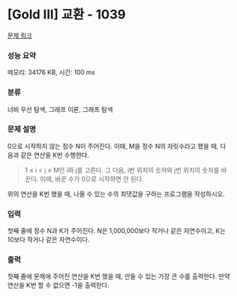 # [Gold III] 교환 - 1039 

[문제 링크](https://www.acmicpc.net/problem/1039) 

### 성능 요약

메모리: 34176 KB, 시간: 100 ms

### 분류

너비 우선 탐색, 그래프 이론, 그래프 탐색

### 문제 설명

<p>0으로 시작하지 않는 정수 N이 주어진다. 이때, M을 정수 N의 자릿수라고 했을 때, 다음과 같은 연산을 K번 수행한다.</p>

<blockquote>
<p>1 ≤ i < j ≤ M인 i와 j를 고른다. 그 다음, i번 위치의 숫자와 j번 위치의 숫자를 바꾼다. 이때, 바꾼 수가 0으로 시작하면 안 된다.</p>
</blockquote>

<p>위의 연산을 K번 했을 때, 나올 수 있는 수의 최댓값을 구하는 프로그램을 작성하시오.</p>

### 입력 

 <p>첫째 줄에 정수 N과 K가 주어진다. N은 1,000,000보다 작거나 같은 자연수이고, K는 10보다 작거나 같은 자연수이다.</p>

### 출력 

 <p>첫째 줄에 문제에 주어진 연산을 K번 했을 때, 만들 수 있는 가장 큰 수를 출력한다. 만약 연산을 K번 할 수 없으면 -1을 출력한다.</p>

